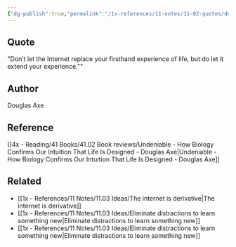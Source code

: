 ```yaml
---
{"dg-publish":true,"permalink":"/1x-references/11-notes/11-02-quotes/don-t-let-the-internet-replace-your-firsthand-experience-of-life-but-do-let-it-extend-your-experience-douglas-axe/","title":"Don’t let the Internet replace your firsthand experience of life, but do let it extend your experience - Douglas Axe"}
---
```



## Quote
"Don’t let the Internet replace your firsthand experience of life, but do let it extend your experience.""

## Author
Douglas Axe

## Reference
[[4x - Reading/41 Books/41.02 Book reviews/Undeniable - How Biology Confirms Our Intuition That Life Is Designed - Douglas Axe\|Undeniable - How Biology Confirms Our Intuition That Life Is Designed - Douglas Axe]]

## Related
- [[1x - References/11 Notes/11.03 Ideas/The internet is derivative\|The internet is derivative]]
- [[1x - References/11 Notes/11.03 Ideas/Eliminate distractions to learn something new\|Eliminate distractions to learn something new]]
- [[1x - References/11 Notes/11.03 Ideas/Eliminate distractions to learn something new\|Eliminate distractions to learn something new]]